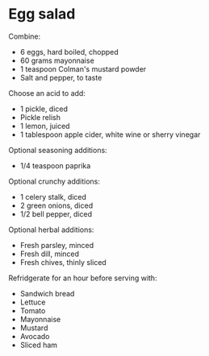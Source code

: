 Egg salad
=========

Combine:

- 6 eggs, hard boiled, chopped
- 60 grams mayonnaise
- 1 teaspoon Colman's mustard powder
- Salt and pepper, to taste

Choose an acid to add:

- 1 pickle, diced
- Pickle relish
- 1 lemon, juiced
- 1 tablespoon apple cider, white wine or sherry vinegar

Optional seasoning additions:

- 1/4 teaspoon paprika

Optional crunchy additions:

- 1 celery stalk, diced
- 2 green onions, diced
- 1/2 bell pepper, diced

Optional herbal additions:

- Fresh parsley, minced
- Fresh dill, minced
- Fresh chives, thinly sliced

Refridgerate for an hour before serving with:

- Sandwich bread
- Lettuce
- Tomato
- Mayonnaise
- Mustard
- Avocado
- Sliced ham
